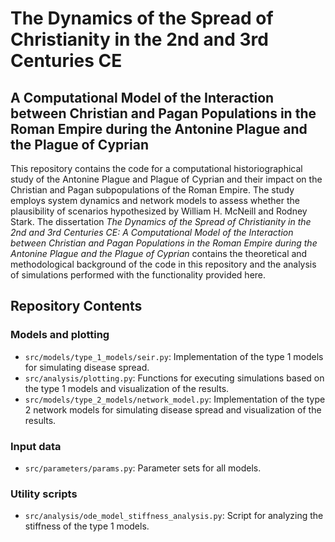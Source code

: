 # The Dynamics of the Spread of Christianity in the 2nd and 3rd Centuries CE
## A Computational Model of the Interaction between Christian and Pagan Populations in the Roman Empire during the Antonine Plague and the Plague of Cyprian 

This repository contains the code for a computational historiographical study of the Antonine Plague and Plague of Cyprian and their impact on the Christian and Pagan subpopulations of the Roman Empire. The study employs system dynamics and network models to assess whether the plausibility of scenarios hypothesized by William H. McNeill and Rodney Stark. The dissertation _The Dynamics of the Spread of Christianity in the 2nd and 3rd Centuries CE: A Computational Model of the Interaction between Christian and Pagan Populations in the Roman Empire during the Antonine Plague and the Plague of Cyprian_ contains the theoretical and methodological background of the code in this repository and the analysis of simulations performed with the functionality provided here.

## Repository Contents
### Models and plotting
- `src/models/type_1_models/seir.py`: Implementation of the type 1 models for simulating disease spread.
- `src/analysis/plotting.py`: Functions for executing simulations based on the type 1 models and visualization of the results.
- `src/models/type_2_models/network_model.py`: Implementation of the type 2 network models for simulating disease spread and visualization of the results.

### Input data
- `src/parameters/params.py`: Parameter sets for all models.

### Utility scripts
- `src/analysis/ode_model_stiffness_analysis.py`: Script for analyzing the stiffness of the type 1 models.
